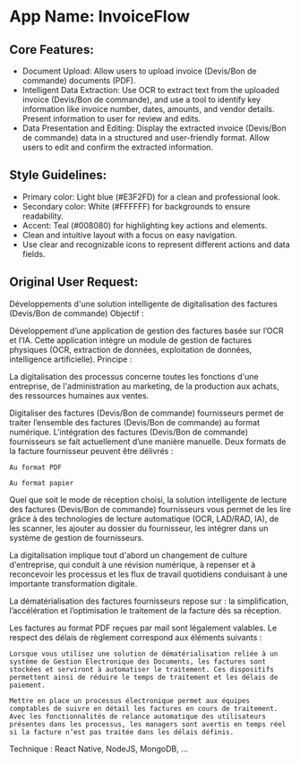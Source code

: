 # **App Name**: InvoiceFlow

## Core Features:

- Document Upload: Allow users to upload invoice (Devis/Bon de commande) documents (PDF).
- Intelligent Data Extraction: Use OCR to extract text from the uploaded invoice (Devis/Bon de commande), and use a tool to identify key information like invoice number, dates, amounts, and vendor details. Present information to user for review and edits.
- Data Presentation and Editing: Display the extracted invoice (Devis/Bon de commande) data in a structured and user-friendly format. Allow users to edit and confirm the extracted information.

## Style Guidelines:

- Primary color: Light blue (#E3F2FD) for a clean and professional look.
- Secondary color: White (#FFFFFF) for backgrounds to ensure readability.
- Accent: Teal (#008080) for highlighting key actions and elements.
- Clean and intuitive layout with a focus on easy navigation.
- Use clear and recognizable icons to represent different actions and data fields.

## Original User Request:
Développements d'une solution intelligente
de digitalisation des factures (Devis/Bon de commande)
Objectif :

Développement d’une application de gestion des factures basée sur l’OCR et l’IA. Cette application intègre un module de gestion de factures physiques (OCR, extraction de données, exploitation de données, intelligence artificielle).
Principe :

La digitalisation des processus concerne toutes les fonctions d'une entreprise, de l'administration au marketing, de la production aux achats, des ressources humaines aux ventes.

Digitaliser des factures (Devis/Bon de commande) fournisseurs permet de traiter l’ensemble des factures (Devis/Bon de commande) au format numérique. L'intégration des factures (Devis/Bon de commande) fournisseurs se fait actuellement d’une manière manuelle. Deux formats de la facture fournisseur peuvent être délivrés :

    Au format PDF

    Au format papier

Quel que soit le mode de réception choisi, la solution intelligente de lecture des factures (Devis/Bon de commande) fournisseurs vous permet de les lire grâce à des technologies de lecture automatique (OCR, LAD/RAD, IA), de les scanner, les ajouter au dossier du fournisseur, les intégrer dans un système de gestion de fournisseurs.

La digitalisation implique tout d'abord un changement de culture d'entreprise, qui conduit à une révision numérique, à repenser et à reconcevoir les processus et les flux de travail quotidiens conduisant à une importante transformation digitale.

La dématérialisation des factures fournisseurs repose sur : la simplification, l’accélération et l’optimisation le traitement de la facture dès sa réception.

Les factures au format PDF reçues par mail sont légalement valables. Le respect des délais de règlement correspond aux éléments suivants :

    Lorsque vous utilisez une solution de dématérialisation reliée à un système de Gestion Electronique des Documents, les factures sont stockées et serviront à automatiser le traitement. Ces dispositifs permettent ainsi de réduire le temps de traitement et les délais de paiement.

    Mettre en place un processus électronique permet aux équipes comptables de suivre en détail les factures en cours de traitement. Avec les fonctionnalités de relance automatique des utilisateurs présentes dans les processus, les managers sont avertis en temps réel si la facture n’est pas traitée dans les délais définis.

Technique : React Native, NodeJS, MongoDB, ...
  
